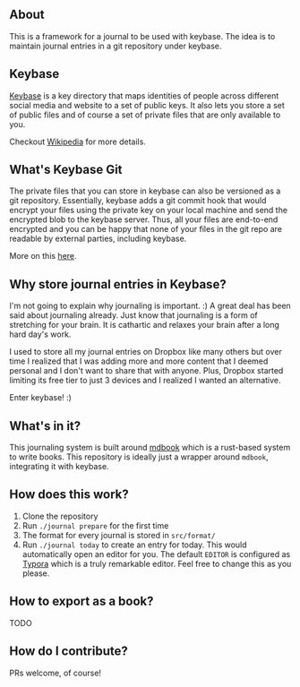 ## About
This is a framework for a journal to be used with keybase. The idea is to
maintain journal entries in a git repository under keybase.

## Keybase
[Keybase](https://keybase.io) is a key directory that maps identities of people
across different social media and website to a set of public keys. It also lets
you store a set of public files and of course a set of private files that are
only available to you.

Checkout [Wikipedia](https://en.wikipedia.org/wiki/Keybase) for more details.

## What's Keybase Git
The private files that you can store in keybase can also be versioned as a git
repository. Essentially, keybase adds a git commit hook that would encrypt your
files using the private key on your local machine and send the encrypted blob
to the keybase server. Thus, all your files are end-to-end encrypted and you
can be happy that none of your files in the git repo are readable by external
parties, including keybase.

More on this [here](https://keybase.io/blog/encrypted-git-for-everyone).

## Why store journal entries in Keybase?
I'm not going to explain why journaling is important. :) A great deal has been
said about journaling already. Just know that journaling is a form of
stretching for your brain. It is cathartic and relaxes your brain after a long
hard day's work.

I used to store all my journal entries on Dropbox like many others but over
time I realized that I was adding more and more content that I deemed personal
and I don't want to share that with anyone. Plus, Dropbox started limiting its
free tier to just 3 devices and I realized I wanted an alternative.

Enter keybase! :)

## What's in it?
This journaling system is built around
[mdbook](https://github.com/rust-lang-nursery/mdBook) which is a rust-based
system to write books. This repository is ideally just a wrapper around
`mdbook`, integrating it with keybase.

## How does this work?

   1. Clone the repository
   2. Run `./journal prepare` for the first time
   3. The format for every journal is stored in `src/format/`
   4. Run `./journal today` to create an entry for today. This would
      automatically open an editor for you. The default `EDITOR` is configured
      as [Typora](https://typora.io/) which is a truly remarkable editor. Feel
      free to change this as you please.

## How to export as a book?
TODO

## How do I contribute?
PRs welcome, of course!
